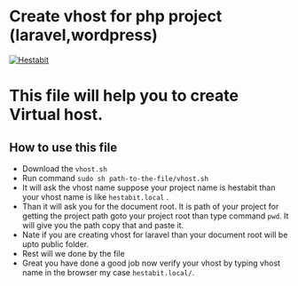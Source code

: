 # Create vhost for php project (laravel,wordpress)

[![Hestabit](https://hestabit-development.s3-us-west-2.amazonaws.com/images/dTxpPi9lDf.jpg)](https://www.hestabit.com)


# This file will help you to create Virtual host.

## How to use this file

  - Download the `vhost.sh`
  - Run command `sudo sh path-to-the-file/vhost.sh`
  - It will ask the vhost name  suppose your project name is hestabit than your vhost name is like `hestabit.local` .
  - Than it will ask you for the document root. It is path of your project for getting the project path goto your project root than type command `pwd`. It will give you the path copy that and paste it.
  - Nate if you are  creating vhost for laravel than your document root will be upto public folder.
  - Rest will we done by the file
  - Great you have done a good job now verify your vhost by typing vhost name in the browser my case `hestabit.local/`.



